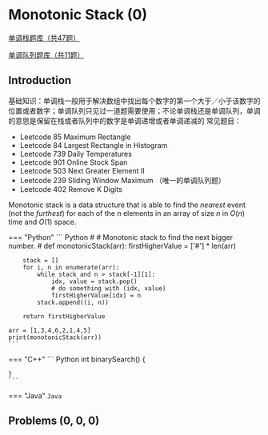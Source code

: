# Monotonic Stack (0)

<a href="https://leetcode-cn.com/tag/monotonic-stack/problemset/" target="_blank">单调栈题库（共47题）</a>

<a href="https://leetcode-cn.com/tag/monotonic-queue/problemset/" target="_blank">单调队列题库（共11题）</a>

## Introduction

基础知识：单调栈一般用于解决数组中找出每个数字的第一个大于／小于该数字的位置或者数字；单调队列只见过一道题需要使用；不论单调栈还是单调队列，单调的意思是保留在栈或者队列中的数字是单调递增或者单调递减的
常见题目：
- Leetcode 85 Maximum Rectangle
- Leetcode 84 Largest Rectangle in Histogram
- Leetcode 739 Daily Temperatures
- Leetcode 901 Online Stock Span
- Leetcode 503 Next Greater Element II
- Leetcode 239 Sliding Window Maximum （唯一的单调队列题）
- Leetcode 402 Remove K Digits


Monotonic stack is a data structure that is able to find the *nearest* event (not the *furthest*) for each of the $n$ elements in an array of size $n$ in $O(n)$ time and $O(1)$ space.


=== "Python"
    ``` Python
    #
    # Monotonic stack to find the next bigger number.
    #
    def monotonicStack(arr):
        firstHigherValue = ['#'] * len(arr)

        stack = []
        for i, n in enumerate(arr):
            while stack and n > stack[-1][1]:
                idx, value = stack.pop()
                # do something with (idx, value)
                firstHigherValue[idx] = n
            stack.append((i, n))

        return firstHigherValue

    arr = [1,3,4,6,2,1,4,5]
    print(monotonicStack(arr))    
    ```                

=== "C++"
    ``` Python
    int binarySearch() {

    }
    ```  

=== "Java"
    ``` Java 
    ```  

## Problems (0, 0, 0)
